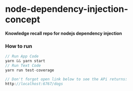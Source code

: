 # node-dependency-injection-concept


<strong>Knowledge recall repo for nodejs dependency injection</strong>

### How to run

```js
// Run App Code
yarn && yarn start
// Run Text Code
yarn run test-coverage

// Don't forgot open link below to see the APi returns:
http://localhost:6767/dogs
```
